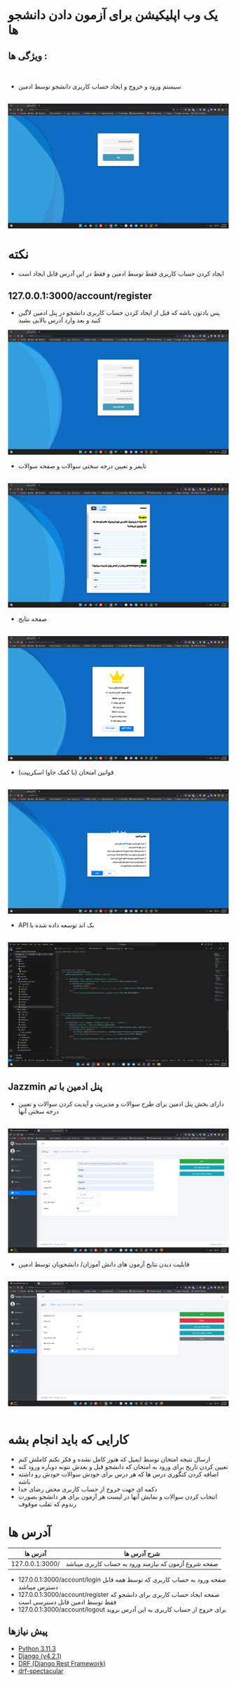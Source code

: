 # یک وب اپلیکیشن برای آزمون دادن دانشجو ها

## ویژگی ها :
<br>

- سیستم ورود و خروج و ایجاد حساب کاربری دانشجو توسط ادمین
<br>
<img src='https://github.com/shervinbdndev/Quizino/blob/master/images/1st.png'>

# نکته
- ایجاد کردن حساب کاربری فقط توسط ادمین و فقط در این آدرس قابل ایجاد است
## 127.0.0.1:3000/account/register
- پس یادتون باشه که قبل از ایجاد کردن حساب کاربری دانشجو در پنل ادمین لاگین کنید و بعد وارد آدرس بالایی بشید
<img src='https://github.com/shervinbdndev/Quizino/blob/master/images/1st5.png'>
<br>

- تایمر و تعیین درجه سختی سوالات و صفحه سوالات
<br>
<img src='https://github.com/shervinbdndev/Quizino/blob/master/images/2nd.png'>
<br>

- صفحه نتایج
<br>
<img src='https://github.com/shervinbdndev/Quizino/blob/master/images/3rd.png'>
<br>

- (با کمک جاوا اسکریپت) قوانین امتحان
<br>
<img src='https://github.com/shervinbdndev/Quizino/blob/master/images/4th.png'>
<br>

- API بک اند توسعه داده شده با 
<br>
<img src='https://github.com/shervinbdndev/Quizino/blob/master/images/5th.png'>
<br>

## Jazzmin پنل ادمین با تم

- دارای بخش پنل ادمین برای طرح سوالات و مدیریت و آپدیت کردن سوالات و تعیین درجه سختی آنها
<br>
<img src='https://github.com/shervinbdndev/Quizino/blob/master/images/6th.png'>
<br>

- قابلیت دیدن نتایج آزمون های دانش آموزان/ دانشجویان توسط ادمین
<br>
<img src='https://github.com/shervinbdndev/Quizino/blob/master/images/7th.png'>
<br>

<br>


# کارایی که باید انجام بشه
- ارسال نتیجه امتحان توسط ایمیل که هنوز کامل نشده و فکر نکنم کاملش کنم
- تعیین کردن تاریخ برای ورود به امتحان که دانشجو قبل و بعدش نتونه دوباره ورود کنه
- اضافه کردن کتگوری درس ها  که هر درس برای خودش سوالات خودش رو داشته باشه
- دکمه ای جهت خروج از حساب کاربری محض رضای خدا
- انتخاب کردن سوالات و نمایش آنها در لیست هر آزمون برای هر دانشجو بصورت رندوم که تقلب موقوف

# آدرس ها
آدرس ها  |   شرح آدرس ها
------------- | ------------- 
127.0.0.1:3000/  |   صفحه شروع آزمون که نیازمند ورود به حساب کاربری میباشد
- 127.0.0.1:3000/account/login    صفحه ورود به حساب کاربری که توسط همه قابل دسترس میباشد
- 127.0.0.1:3000/account/register صفحه ایجاد حساب کاربری برای دانشجو که فقط توسط ادمین قابل دسترسی است
- 127.0.0.1:3000/account/logout   برای خروج از حساب کاربری به این آدرس بروید

## پیش نیازها
- <a href='https://www.python.org/'>Python 3.11.3</a>
- <a href='https://www.djangoproject.com/'>Django (v4.2.1)</a>
- <a href='https://www.django-rest-framework.org/'>DRF (Django Rest Framework)</a>
- <a href='https://drf-spectacular.readthedocs.io/en/latest/'>drf-spectacular</a>